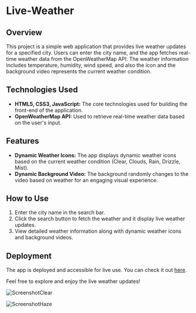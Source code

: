 # Live-Weather

## Overview

This project is a simple web application that provides live weather updates for a specified city. Users can enter the city name, and the app fetches real-time weather data from the OpenWeatherMap API. The weather information includes temperature, humidity, wind speed, and also the icon and the background video represents the current weather condition.

## Technologies Used

- **HTML5, CSS3, JavaScript:** The core technologies used for building the front-end of the application.
- **OpenWeatherMap API:** Used to retrieve real-time weather data based on the user's input.

## Features

- **Dynamic Weather Icons:** The app displays dynamic weather icons based on the current weather condition (Clear, Clouds, Rain, Drizzle, Mist).
- **Dynamic Background Video:** The background randomly changes to the video based on weather for an engaging visual experience.

## How to Use

1. Enter the city name in the search bar.
2. Click the search button to fetch the weather and it display live weather updates.
3. View detailed weather information along with dynamic weather icons and background videos.

## Deployment

The app is deployed and accessible for live use. You can check it out [here]( https://lalitha9300.github.io/Live-Weather/).

Feel free to explore and enjoy the live weather updates!

![ScreenshotClear](https://github.com/Lalitha9300/Live-Weather/assets/160124149/46805767-93bf-4118-92a8-db7ee493ea84)

![ScreenshotHaze](https://github.com/Lalitha9300/Live-Weather/assets/160124149/9a1d53bb-f30e-49a7-a113-ba8e7ffd32ee)